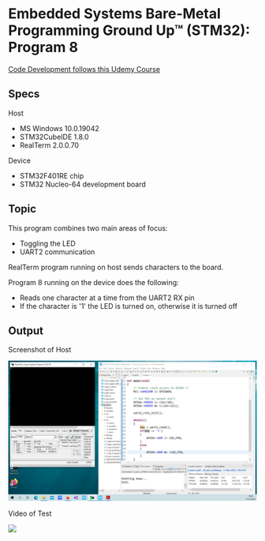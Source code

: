 # Embedded Systems Bare-Metal Programming Ground Up™ (STM32): Program 8

[Code Development follows this Udemy Course](https://www.udemy.com/course/embedded-systems-bare-metal-programming/)

## Specs

Host

* MS Windows 10.0.19042
* STM32CubeIDE 1.8.0
* RealTerm 2.0.0.70

Device

* STM32F401RE chip
* STM32 Nucleo-64 development board

## Topic

This program combines two main areas of focus:

* Toggling the LED
* UART2 communication

RealTerm program running on host sends characters to the board.

Program 8 running on the device does the following:

* Reads one character at a time from the UART2 RX pin
* If the character is '1' the LED is turned on, otherwise it is turned off

## Output

Screenshot of Host

![RealTerm writes to STM32F4](Output/realterm-to-stm32f4.png)

Video of Test

![](Output/realterm-to-stm32f4)

